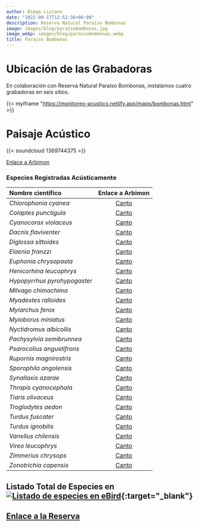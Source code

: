 ```yaml
---
author: Diego Lizcano
date: "2022-09-17T12:52:36+06:00"
description: Reserva Natural Paraíso Bombonas
image: images/blog/paraisobombonas.jpg
image_webp: images/blog/paraisobombonas.webp
title: Paraiso Bombonas
---
```


# Ubicación de las Grabadoras



En colaboración con Reserva Natural Paraíso Bombonas, instalamos cuatro grabadoras en seis sitios.

{{< myiframe "https://monitoreo-acustico.netlify.app/maps/bombonas.html" >}}



# Paisaje Acústico

{{< soundcloud 1369744375 >}}



[Enlace a Arbimon](https://arbimon.rfcx.org/project/destinos-awake/visualizer/rec/48825525?gain=10)



### Especies Registradas Acústicamente


|__Nombre científico__| Enlace a Arbimon|
| :---        |     :----:   |
|_Chlorophonia cyanea_| [Canto](	https://arbimon.rfcx.org/project/destinos-awake/visualizer/rec/48908246/?gain=30	) |
|_Colaptes punctigula_| [Canto](	https://arbimon.rfcx.org/project/destinos-awake/visualizer/rec/48881492?gain=25	) |
|_Cyanocorax violaceus_| [Canto](	https://arbimon.rfcx.org/project/destinos-awake/visualizer/rec/48829898?gain=25	) |
|_Dacnis flaviventer_| [Canto](	https://arbimon.rfcx.org/project/destinos-awake/visualizer/rec/48978097?gain=15	) |
|_Diglossa sittoides_| [Canto](	https://arbimon.rfcx.org/project/destinos-awake/visualizer/rec/48829338?gain=30	) |
|_Elaenia franzzi_| [Canto](	https://arbimon.rfcx.org/project/destinos-awake/visualizer/rec/48882123?gain=25	) |
|_Euphonia chrysopasta_| [Canto](	https://arbimon.rfcx.org/project/destinos-awake/visualizer/rec/48982121	) |
|_Henicorhina leucophrys_| [Canto](	https://arbimon.rfcx.org/project/destinos-awake/visualizer/rec/48686434?gain=25	) |
|_Hypopyrrhus pyrohypogaster_| [Canto](	https://arbimon.rfcx.org/project/destinos-awake/visualizer/rec/48903655?gain=20	) |
|_Milvago chimachima_| [Canto](	https://arbimon.rfcx.org/project/destinos-awake/visualizer/rec/48978097?gain=15	) |
|_Myadestes ralloides_| [Canto](	https://arbimon.rfcx.org/project/destinos-awake/visualizer/rec/48981658?gain=20	) |
|_Myiarchus ferox_| [Canto](	https://arbimon.rfcx.org/project/destinos-awake/visualizer/rec/48829360?gain=30	) |
|_Myioborus miniatus_| [Canto](	https://arbimon.rfcx.org/project/destinos-awake/visualizer/rec/48686302/?gain=10	) |
|_Nyctidromus albicollis_| [Canto](	https://arbimon.rfcx.org/project/destinos-awake/visualizer/rec/48981492	) |
|_Pachysylvia semibrunnea_| [Canto](	https://arbimon.rfcx.org/project/destinos-awake/visualizer/rec/48957259/?gain=30	) |
|_Psarocolius angustifrons_| [Canto](	https://arbimon.rfcx.org/project/destinos-awake/visualizer/rec/48881485?gain=25	) |
|_Rupornis magnirostris_| [Canto](	https://arbimon.rfcx.org/project/destinos-awake/visualizer/rec/48903438/?gain=30	) |
|_Sporophila angolensis_| [Canto](	https://arbimon.rfcx.org/project/destinos-awake/visualizer/rec/48829326?gain=30	) |
|_Synallaxis azarae_| [Canto](	https://arbimon.rfcx.org/project/destinos-awake/visualizer/rec/48686434?gain=25	) |
|_Thrapis cyanocephala_| [Canto](	https://arbimon.rfcx.org/project/destinos-awake/visualizer/rec/48978054?gain=15	) |
|_Tiaris olivaceus_| [Canto](	https://arbimon.rfcx.org/project/destinos-awake/visualizer/rec/48829318?gain=30	) |
|_Troglodytes aedon_| [Canto](	https://arbimon.rfcx.org/project/destinos-awake/visualizer/rec/48829314?gain=30	) |
|_Turdus fuscater_| [Canto](	https://arbimon.rfcx.org/project/destinos-awake/visualizer/rec/48686598?gain=25	) |
|_Turdus ignobilis_| [Canto](	https://arbimon.rfcx.org/project/destinos-awake/visualizer/rec/48909243/?gain=25 ) |
|_Vanellus chilensis_| [Canto](	https://arbimon.rfcx.org/project/destinos-awake/visualizer/rec/48909183?gain=25	) |
|_Vireo leucophrys_| [Canto](	https://arbimon.rfcx.org/project/destinos-awake/visualizer/rec/48910930?gain=25	) |
|_Zimmerius chrysops_| [Canto](	https://arbimon.rfcx.org/project/destinos-awake/visualizer/rec/48908482?gain=25	) |
|_Zonotrichia capensis_| [Canto](	https://arbimon.rfcx.org/project/destinos-awake/visualizer/rec/48686401?gain=25	) |



## Listado Total de Especies en[![Listado de especies en eBird](/images/blog/Logo_ebird.png "CEMTUR")](https://ebird.org/colombia/hotspot/L11233634){:target="_blank"}



## [Enlace a la Reserva](https://www.facebook.com/paraisobombonas)




